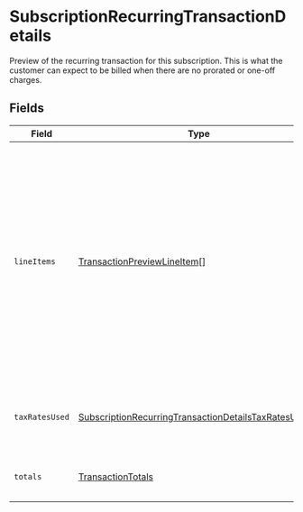 # SubscriptionRecurringTransactionDetails

Preview of the recurring transaction for this subscription. This is what the customer can expect to be billed when there are no prorated or one-off charges.


## Fields

| Field                                                                                                                                                                                                   | Type                                                                                                                                                                                                    | Required                                                                                                                                                                                                | Description                                                                                                                                                                                             |
| ------------------------------------------------------------------------------------------------------------------------------------------------------------------------------------------------------- | ------------------------------------------------------------------------------------------------------------------------------------------------------------------------------------------------------- | ------------------------------------------------------------------------------------------------------------------------------------------------------------------------------------------------------- | ------------------------------------------------------------------------------------------------------------------------------------------------------------------------------------------------------- |
| `lineItems`                                                                                                                                                                                             | [TransactionPreviewLineItem](../../models/shared/transactionpreviewlineitem.md)[]                                                                                                                       | :heavy_minus_sign:                                                                                                                                                                                      | Information about line items for this transaction preview. Different from transaction preview `items` as they include totals calculated by Paddle. Considered the source of truth for line item totals. |
| `taxRatesUsed`                                                                                                                                                                                          | [SubscriptionRecurringTransactionDetailsTaxRatesUsed](../../models/shared/subscriptionrecurringtransactiondetailstaxratesused.md)[]                                                                     | :heavy_minus_sign:                                                                                                                                                                                      | List of tax rates applied to this transaction preview.                                                                                                                                                  |
| `totals`                                                                                                                                                                                                | [TransactionTotals](../../models/shared/transactiontotals.md)                                                                                                                                           | :heavy_minus_sign:                                                                                                                                                                                      | Breakdown of the total for a transaction.                                                                                                                                                               |